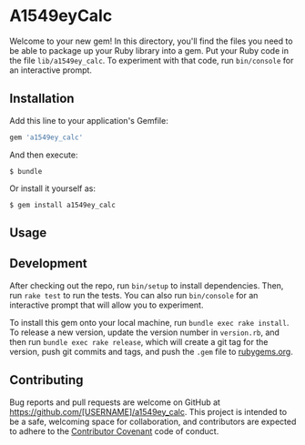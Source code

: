 # A1549eyCalc

Welcome to your new gem! In this directory, you'll find the files you need to be able to package up your Ruby library into a gem. Put your Ruby code in the file `lib/a1549ey_calc`. To experiment with that code, run `bin/console` for an interactive prompt.


## Installation

Add this line to your application's Gemfile:

```ruby
gem 'a1549ey_calc'
```

And then execute:

    $ bundle

Or install it yourself as:

    $ gem install a1549ey_calc

## Usage


## Development

After checking out the repo, run `bin/setup` to install dependencies. Then, run `rake test` to run the tests. You can also run `bin/console` for an interactive prompt that will allow you to experiment.

To install this gem onto your local machine, run `bundle exec rake install`. To release a new version, update the version number in `version.rb`, and then run `bundle exec rake release`, which will create a git tag for the version, push git commits and tags, and push the `.gem` file to [rubygems.org](https://rubygems.org).

## Contributing

Bug reports and pull requests are welcome on GitHub at https://github.com/[USERNAME]/a1549ey_calc. This project is intended to be a safe, welcoming space for collaboration, and contributors are expected to adhere to the [Contributor Covenant](contributor-covenant.org) code of conduct.

